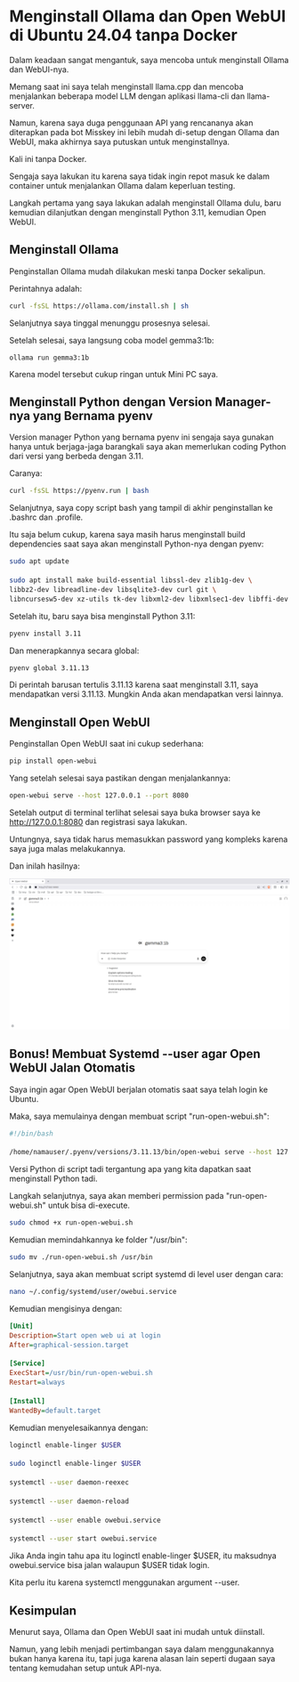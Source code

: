 # Menginstall Ollama dan Open WebUI di Ubuntu 24.04 tanpa Docker

Dalam keadaan sangat mengantuk, saya mencoba untuk menginstall Ollama dan WebUI-nya.

Memang saat ini saya telah menginstall llama.cpp dan mencoba menjalankan beberapa model LLM dengan aplikasi llama-cli dan llama-server.

Namun, karena saya duga penggunaan API yang rencananya akan diterapkan pada bot Misskey ini lebih mudah di-setup dengan Ollama dan WebUI, maka akhirnya saya putuskan untuk menginstallnya.

Kali ini tanpa Docker.

Sengaja saya lakukan itu karena saya tidak ingin repot masuk ke dalam container untuk menjalankan Ollama dalam keperluan testing.

Langkah pertama yang saya lakukan adalah menginstall Ollama dulu, baru kemudian dilanjutkan dengan menginstall Python 3.11, kemudian Open WebUI.

## Menginstall Ollama

Penginstallan Ollama mudah dilakukan meski tanpa Docker sekalipun.

Perintahnya adalah:

```bash
curl -fsSL https://ollama.com/install.sh | sh
```

Selanjutnya saya tinggal menunggu prosesnya selesai.

Setelah selesai, saya langsung coba model gemma3:1b:

```apacheconf
ollama run gemma3:1b
```

Karena model tersebut cukup ringan untuk Mini PC saya.

## Menginstall Python dengan Version Manager-nya yang Bernama pyenv

Version manager Python yang bernama pyenv ini sengaja saya gunakan hanya untuk berjaga-jaga barangkali saya akan memerlukan coding Python dari versi yang berbeda dengan 3.11.

Caranya:

```bash
curl -fsSL https://pyenv.run | bash
```

Selanjutnya, saya copy script bash yang tampil di akhir penginstallan ke .bashrc dan .profile.

Itu saja belum cukup, karena saya masih harus menginstall build dependencies saat saya akan menginstall Python-nya dengan pyenv:

```bash
sudo apt update

sudo apt install make build-essential libssl-dev zlib1g-dev \
libbz2-dev libreadline-dev libsqlite3-dev curl git \
libncursesw5-dev xz-utils tk-dev libxml2-dev libxmlsec1-dev libffi-dev liblzma-dev
```

Setelah itu, baru saya bisa menginstall Python 3.11:

```bash
pyenv install 3.11
```

Dan menerapkannya secara global:

```bash
pyenv global 3.11.13
```

Di perintah barusan tertulis 3.11.13 karena saat menginstall 3.11, saya mendapatkan versi 3.11.13. Mungkin Anda akan mendapatkan versi lainnya.

## Menginstall Open WebUI

Penginstallan Open WebUI saat ini cukup sederhana:

```bash
pip install open-webui
```

Yang setelah selesai saya pastikan dengan menjalankannya:

```bash
open-webui serve --host 127.0.0.1 --port 8080
```

Setelah output di terminal terlihat selesai saya buka browser saya ke http://127.0.0.1:8080 dan registrasi saya lakukan.

Untungnya, saya tidak harus memasukkan password yang kompleks karena saya juga malas melakukannya.

Dan inilah hasilnya:

<p align="center">
    <img src="../media/Screenshot-from-2025-07-09-02-51-13.png?raw=true" alt="tampilan"/>
</p>

## Bonus! Membuat Systemd --user agar Open WebUI Jalan Otomatis

Saya ingin agar Open WebUI berjalan otomatis saat saya telah login ke Ubuntu.

Maka, saya memulainya dengan membuat script "run-open-webui.sh":

```bash
#!/bin/bash

/home/namauser/.pyenv/versions/3.11.13/bin/open-webui serve --host 127.0.0.1 --port 8080
```

Versi Python di script tadi tergantung apa yang kita dapatkan saat menginstall Python tadi.

Langkah selanjutnya, saya akan memberi permission pada "run-open-webui.sh" untuk bisa di-execute.

```bash
sudo chmod +x run-open-webui.sh
```

Kemudian memindahkannya ke folder "/usr/bin":

```bash
sudo mv ./run-open-webui.sh /usr/bin
```

Selanjutnya, saya akan membuat script systemd di level user dengan cara:

```bash
nano ~/.config/systemd/user/owebui.service
```

Kemudian mengisinya dengan:

```ini
[Unit]
Description=Start open web ui at login
After=graphical-session.target

[Service]
ExecStart=/usr/bin/run-open-webui.sh
Restart=always

[Install]
WantedBy=default.target
```

Kemudian menyelesaikannya dengan:

```bash
loginctl enable-linger $USER

sudo loginctl enable-linger $USER

systemctl --user daemon-reexec

systemctl --user daemon-reload

systemctl --user enable owebui.service

systemctl --user start owebui.service
```

Jika Anda ingin tahu apa itu loginctl enable-linger $USER, itu maksudnya owebui.service bisa jalan walaupun $USER tidak login.

Kita perlu itu karena systemctl menggunakan argument --user.

## Kesimpulan

Menurut saya, Ollama dan Open WebUI saat ini mudah untuk diinstall.

Namun, yang lebih menjadi pertimbangan saya dalam menggunakannya bukan hanya karena itu, tapi juga karena alasan lain seperti dugaan saya tentang kemudahan setup untuk API-nya.